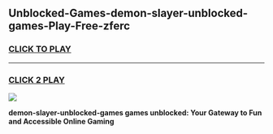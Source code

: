 
## Unblocked-Games-demon-slayer-unblocked-games-Play-Free-zferc
<h3>
<a href="https://premium76.site?title=demon-slayer-unblocked-games&ref=10A">CLICK TO PLAY</a></h3>
<hr>

<h3>
<a href="https://premium76.site?title=demon-slayer-unblocked-games&ref=10A">CLICK 2 PLAY</a>
  
</h3>

<a href="https://premium76.site?title=demon-slayer-unblocked-games&ref=10A"><img src="https://clearcache.store/games.png"></a>


**demon-slayer-unblocked-games games unblocked: Your Gateway to Fun and Accessible Online Gaming**
